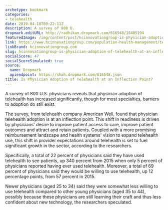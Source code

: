 ```yaml
---
archetype: bookmark
categories:
- telehealth
date: 2019-04-18T09:22:11Z
description: A survey of 800 U.
dropmark.editURL: http://radhikan.dropmark.com/616548/18485194
featuredImage: /img/content/post/hcinnovationgroup-is-physician-adoption-of-telehealth-at-an-inflection-point.jpg
link: https://www.hcinnovationgroup.com/population-health-management/telehealth/news/21076616/is-physician-adoption-of-telehealth-at-an-inflection-point
linkBrand: hcinnovationgroup.com
slug: hcinnovationgroup-is-physician-adoption-of-telehealth-at-an-inflection-point
socialScore: 47
socialScoreSimulated: true
source:
  name: Dropmark
  apiendpoint: https://shah.dropmark.com/616548.json
title: Is Physician Adoption of Telehealth at an Inflection Point?
---
```

A survey of 800 U.S. physicians reveals that physician adoption of telehealth has increased significantly, though for most specialties, barriers to adoption do still exist.

The survey, from telehealth company American Well, found that physician telehealth adoption is at an inflection point. This shift in readiness is driven by physicians' desire to improve patient access to care, improve patient outcomes and attract and retain patients. Coupled with a more promising reimbursement landscape and health systems' vision to expand telehealth use, this shift in provider expectations around telehealth is set to fuel significant growth in the sector, according to the researchers.

Specifically, a total of 22 percent of physicians said they have used telehealth to see patients, up 340 percent from 2015 when only 5 percent of physicians reported having ever used telehealth. Moreover, a total of 69 percent of physicians said they would be willing to use telehealth, up 12 percentage points, from 57 percent in 2015.

Newer physicians (aged 25 to 34) said they were somewhat less willing to use telehealth compared to other young physicians (aged 35 to 44), possibly because these physicians are still learning their craft and thus less confident about new technology, the researchers speculated.

